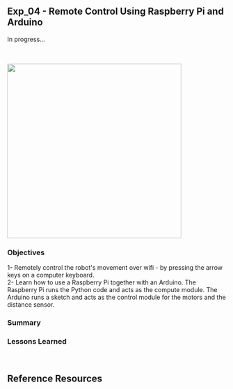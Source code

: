 ## Exp_04 - Remote Control Using Raspberry Pi and Arduino

In progress...

<br>

<br>
<img src="https://github.com/vbookshelf/Serenity-Robotics-Experiments/blob/main/images/remote-control.jpg" width="400"></img>
<br>

### Objectives

1- Remotely control the robot's movement over wifi - by pressing the arrow keys on a computer keyboard.<br>
2- Learn how to use a Raspberry Pi together with an Arduino. The Raspberry Pi runs the Python code and acts as the compute module. The Arduino runs a sketch and acts as the control module for the motors and the distance sensor.


### Summary



### Lessons Learned



<br>

## Reference Resources



<br>
